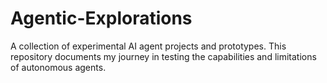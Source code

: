 # Agentic-Explorations
A collection of experimental AI agent projects and prototypes. This repository documents my journey in testing the capabilities and limitations of autonomous agents.
